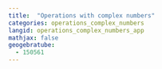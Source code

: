 ```yaml
---
title:  "Operations with complex numbers"
categories: operations_complex_numbers
langid: operations_complex_numbers_app
mathjax: false
geogebratube:
  - 150561
---
```


<div style="height: 400px;" id="applet_container150561"></div>

